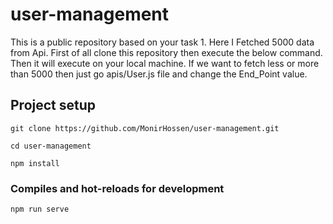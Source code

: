# user-management
This is a public repository based on your task 1. Here I Fetched 5000 data from Api. First of all clone this repository then execute the below command. Then it will execute on your local machine. If we want to fetch less or more than 5000 then just go apis/User.js file and change the End_Point value.

## Project setup
```
git clone https://github.com/MonirHossen/user-management.git
```

```
cd user-management
```

```
npm install
```

### Compiles and hot-reloads for development
```
npm run serve
```
